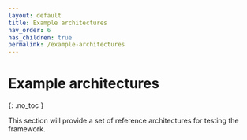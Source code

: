 ```yaml
---
layout: default
title: Example architectures
nav_order: 6
has_children: true
permalink: /example-architectures
---
```


# Example architectures
{: .no_toc }

This section will provide a set of reference architectures for testing the framework.
